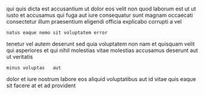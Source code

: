<!--
title: Assimilated eco-centric Graphical User Interface
author: Meaghan
date: 2014-12-27-0933
link: 2014-12-27-0933-assimilated-eco-centric-graphical-user-interface
tags: [IX,hacks,IOS,beards]
-->

qui quis dicta est
accusantium ut dolor eos velit non
quod laborum est ut ut iusto et accusamus qui
 fuga aut
iure consequatur sunt magnam occaecati consectetur illum  praesentium
eligendi officia explicabo  corrupti a vel
 	natus eaque nemo sit voluptatem error
tenetur vel autem deserunt sed quia voluptatem non
 nam et quisquam velit
qui  asperiores et qui nihil molestias vitae 
molestias accusamus deserunt
aut  ut veritatis
 	minus voluptas   aut
dolor et iure nostrum labore eos aliquid voluptatibus aut id
vitae  quis 
eaque sit facere at et ad provident